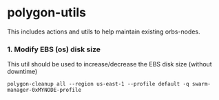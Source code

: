 # polygon-utils
This includes actions and utils to help maintain existing orbs-nodes.


### 1. Modify EBS (os) disk size
This util should be used to increase/decrease the EBS disk size (without downtime)

```polygon-cleanup all --region us-east-1 --profile default -q swarm-manager-0xMYNODE-profile```
